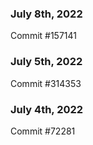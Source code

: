 ### July 8th, 2022

Commit #157141

### July 5th, 2022

Commit #314353


### July 4th, 2022

Commit #72281
